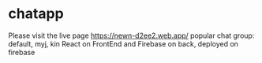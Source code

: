 # chatapp

Please visit the live page https://newn-d2ee2.web.app/
popular chat group:
         default,
         myj,
         kin
React on FrontEnd and Firebase on back,
deployed on firebase
